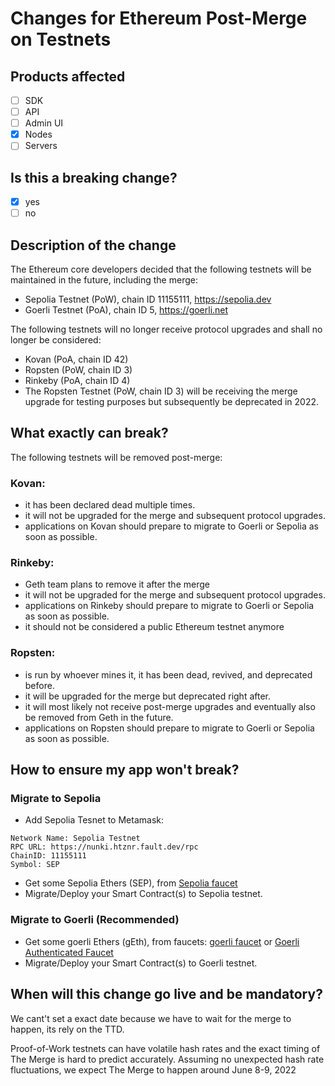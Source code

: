 # Changes for Ethereum Post-Merge on Testnets 

## Products affected
- [ ] SDK
- [ ] API
- [ ] Admin UI
- [x] Nodes
- [ ] Servers

## Is this a breaking change?
- [x] yes
- [ ] no

## Description of the change
The Ethereum core developers decided that the following testnets will be maintained in the future, including the merge:

- Sepolia Testnet (PoW), chain ID 11155111, https://sepolia.dev
- Goerli Testnet (PoA), chain ID 5, https://goerli.net

The following testnets will no longer receive protocol upgrades and shall no longer be considered:

- Kovan (PoA, chain ID 42)
- Ropsten (PoW, chain ID 3)
- Rinkeby (PoA, chain ID 4)
- The Ropsten Testnet (PoW, chain ID 3) will be receiving the merge upgrade for testing purposes but subsequently be deprecated in 2022.

## What exactly can break?
 The following testnets will be removed post-merge:
### Kovan: 
- it has been declared dead multiple times.
- it will not be upgraded for the merge and subsequent protocol upgrades. 
- applications on Kovan should prepare to migrate to Goerli or Sepolia as soon as possible.
### Rinkeby: 
- Geth team plans to remove it after the merge
- it will not be upgraded for the merge and subsequent protocol upgrades. 
- applications on Rinkeby should prepare to migrate to Goerli or Sepolia as soon as possible.
- it should not be considered a public Ethereum testnet anymore
### Ropsten: 
- is run by whoever mines it, it has been dead, revived, and deprecated before.
- it will be upgraded for the merge but deprecated right after.
- it will most likely not receive post-merge upgrades and eventually also be removed from Geth in the future.
- applications on Ropsten should prepare to migrate to Goerli or Sepolia as soon as possible.

## How to ensure my app won't break?
### Migrate to Sepolia
- Add Sepolia Tesnet to Metamask:
```
Network Name: Sepolia Testnet
RPC URL: https://nunki.htznr.fault.dev/rpc
ChainID: 11155111
Symbol: SEP
```
- Get some Sepolia Ethers (SEP), from [Sepolia faucet](https://faucet.sepolia.dev/)
- Migrate/Deploy your Smart Contract(s) to Sepolia testnet.

### Migrate to Goerli (Recommended)
- Get some goerli Ethers (gEth), from faucets: [goerli faucet](https://goerlifaucet.com/) or [Goerli Authenticated Faucet](https://goerli-faucet.mudit.blog/)
- Migrate/Deploy your Smart Contract(s) to Goerli testnet. 

## When will this change go live and be mandatory?

We cant't set a exact date because we have to wait for the merge to happen, its rely on the TTD.

Proof-of-Work testnets can have volatile hash rates and the exact timing of The Merge is hard to predict accurately. Assuming no unexpected hash rate fluctuations, we expect The Merge to happen around June 8-9, 2022